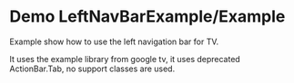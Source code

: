 # Demo LeftNavBarExample/Example

Example show how to use the left navigation bar for TV.

It uses the example library from google tv, it uses deprecated ActionBar.Tab, no support classes are used.

